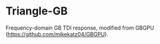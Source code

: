 # Triangle-GB
Frequency-domain GB TDI response, modified from GBGPU (https://github.com/mikekatz04/GBGPU). 
